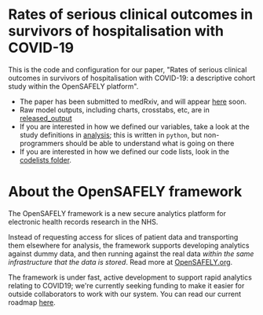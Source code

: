 # Rates of serious clinical outcomes in survivors of hospitalisation with COVID-19

This is the code and configuration for our paper, "Rates of serious clinical outcomes in survivors of hospitalisation with COVID-19: a descriptive cohort study within the OpenSAFELY platform".

* The paper has been submitted to medRxiv, and will appear [here](https://doi.org/10.1101/2021.01.22.21250304) soon.
* Raw model outputs, including charts, crosstabs, etc, are in [released_output](./released_output/)
* If you are interested in how we defined our variables, take a look at the study definitions in [analysis](./analysis/); this is written in `python`, but non-programmers should be able to understand what is going on there
* If you are interested in how we defined our code lists, look in the [codelists folder](./codelists/).

# About the OpenSAFELY framework

The OpenSAFELY framework is a new secure analytics platform for
electronic health records research in the NHS.

Instead of requesting access for slices of patient data and
transporting them elsewhere for analysis, the framework supports
developing analytics against dummy data, and then running against the
real data *within the same infrastructure that the data is stored*.
Read more at [OpenSAFELY.org](https://opensafely.org).

The framework is under fast, active development to support rapid
analytics relating to COVID19; we're currently seeking funding to make
it easier for outside collaborators to work with our system.  You can
read our current roadmap [here](ROADMAP.md).

